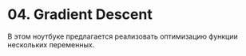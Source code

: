 # 04. Gradient Descent

В этом ноутбуке предлагается реализовать оптимизацию функции нескольких переменных.